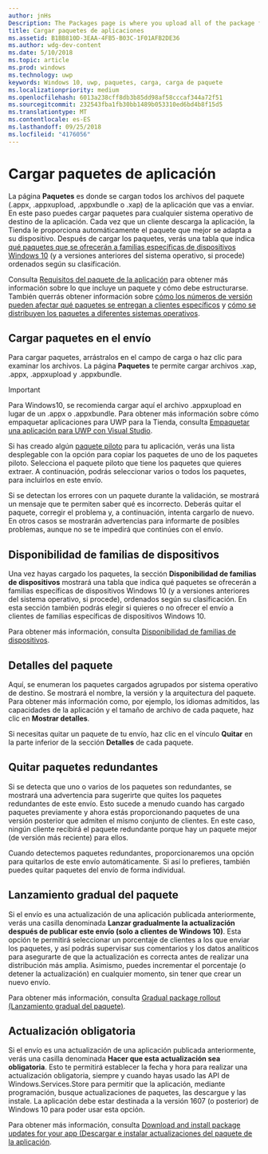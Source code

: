 ```yaml
---
author: jnHs
Description: The Packages page is where you upload all of the package files (.appxupload, .appx, .appxbundle, and/or .xap) for the app that you're submitting.
title: Cargar paquetes de aplicaciones
ms.assetid: B1BB810D-3EAA-4FB5-B03C-1F01AFB2DE36
ms.author: wdg-dev-content
ms.date: 5/10/2018
ms.topic: article
ms.prod: windows
ms.technology: uwp
keywords: Windows 10, uwp, paquetes, carga, carga de paquete
ms.localizationpriority: medium
ms.openlocfilehash: 6013a238cff8db3b85dd98af58cccaf344a72f51
ms.sourcegitcommit: 232543fba1fb30bb1489b053310ed6bd4b8f15d5
ms.translationtype: MT
ms.contentlocale: es-ES
ms.lasthandoff: 09/25/2018
ms.locfileid: "4176056"
---
```

# <a name="upload-app-packages"></a>Cargar paquetes de aplicación

La página **Paquetes** es donde se cargan todos los archivos del paquete (.appx, .appxupload, .appxbundle o .xap) de la aplicación que vas a enviar. En este paso puedes cargar paquetes para cualquier sistema operativo de destino de la aplicación. Cada vez que un cliente descarga la aplicación, la Tienda le proporciona automáticamente el paquete que mejor se adapta a su dispositivo. Después de cargar los paquetes, verás una tabla que indica [qué paquetes que se ofrecerán a familias específicas de dispositivos Windows 10](#device-family-availability) (y a versiones anteriores del sistema operativo, si procede) ordenados según su clasificación.

Consulta [Requisitos del paquete de la aplicación](app-package-requirements.md) para obtener más información sobre lo que incluye un paquete y cómo debe estructurarse. También querrás obtener información sobre [cómo los números de versión pueden afectar qué paquetes se entregan a clientes específicos](package-version-numbering.md) y [cómo se distribuyen los paquetes a diferentes sistemas operativos](guidance-for-app-package-management.md).

## <a name="uploading-packages-to-your-submission"></a>Cargar paquetes en el envío

Para cargar paquetes, arrástralos en el campo de carga o haz clic para examinar los archivos. La página **Paquetes** te permite cargar archivos .xap, .appx, .appxupload y .appxbundle.

> [!IMPORTANT]
> Para Windows10, se recomienda cargar aquí el archivo .appxupload en lugar de un .appx o .appxbundle.  Para obtener más información sobre cómo empaquetar aplicaciones para UWP para la Tienda, consulta [Empaquetar una aplicación para UWP con Visual Studio](../packaging/packaging-uwp-apps.md).

Si has creado algún [paquete piloto](package-flights.md) para tu aplicación, verás una lista desplegable con la opción para copiar los paquetes de uno de los paquetes piloto. Selecciona el paquete piloto que tiene los paquetes que quieres extraer. A continuación, podrás seleccionar varios o todos los paquetes, para incluirlos en este envío.

Si se detectan los errores con un paquete durante la validación, se mostrará un mensaje que te permiten saber qué es incorrecto. Deberás quitar el paquete, corregir el problema y, a continuación, intenta cargarlo de nuevo. En otros casos se mostrarán advertencias para informarte de posibles problemas, aunque no se te impedirá que continúes con el envío.


## <a name="device-family-availability"></a>Disponibilidad de familias de dispositivos

Una vez hayas cargado los paquetes, la sección **Disponibilidad de familias de dispositivos** mostrará una tabla que indica qué paquetes se ofrecerán a familias específicas de dispositivos Windows 10 (y a versiones anteriores del sistema operativo, si procede), ordenados según su clasificación. En esta sección también podrás elegir si quieres o no ofrecer el envío a clientes de familias específicas de dispositivos Windows 10.

Para obtener más información, consulta [Disponibilidad de familias de dispositivos](device-family-availability.md).


## <a name="package-details"></a>Detalles del paquete

Aquí, se enumeran los paquetes cargados agrupados por sistema operativo de destino. Se mostrará el nombre, la versión y la arquitectura del paquete. Para obtener más información como, por ejemplo, los idiomas admitidos, las capacidades de la aplicación y el tamaño de archivo de cada paquete, haz clic en **Mostrar detalles**.

Si necesitas quitar un paquete de tu envío, haz clic en el vínculo **Quitar** en la parte inferior de la sección **Detalles** de cada paquete.


## <a name="removing-redundant-packages"></a>Quitar paquetes redundantes

Si se detecta que uno o varios de los paquetes son redundantes, se mostrará una advertencia para sugerirte que quites los paquetes redundantes de este envío. Esto sucede a menudo cuando has cargado paquetes previamente y ahora estás proporcionando paquetes de una versión posterior que admiten el mismo conjunto de clientes. En este caso, ningún cliente recibirá el paquete redundante porque hay un paquete mejor (de versión más reciente) para ellos.

Cuando detectemos paquetes redundantes, proporcionaremos una opción para quitarlos de este envío automáticamente. Si así lo prefieres, también puedes quitar paquetes del envío de forma individual.


## <a name="gradual-package-rollout"></a>Lanzamiento gradual del paquete

Si el envío es una actualización de una aplicación publicada anteriormente, verás una casilla denominada **Lanzar gradualmente la actualización después de publicar este envío (solo a clientes de Windows 10)**. Esta opción te permitirá seleccionar un porcentaje de clientes a los que enviar los paquetes, y así podrás supervisar sus comentarios y los datos analíticos para asegurarte de que la actualización es correcta antes de realizar una distribución más amplia. Asimismo, puedes incrementar el porcentaje (o detener la actualización) en cualquier momento, sin tener que crear un nuevo envío. 

Para obtener más información, consulta [Gradual package rollout (Lanzamiento gradual del paquete)](gradual-package-rollout.md).


## <a name="mandatory-update"></a>Actualización obligatoria

Si el envío es una actualización de una aplicación publicada anteriormente, verás una casilla denominada **Hacer que esta actualización sea obligatoria**. Esto te permitirá establecer la fecha y hora para realizar una actualización obligatoria, siempre y cuando hayas usado las API de Windows.Services.Store para permitir que la aplicación, mediante programación, busque actualizaciones de paquetes, las descargue y las instale. La aplicación debe estar destinada a la versión 1607 (o posterior) de Windows 10 para poder usar esta opción.

Para obtener más información, consulta [Download and install package updates for your app (Descargar e instalar actualizaciones del paquete de la aplicación](../packaging/self-install-package-updates.md).

 




